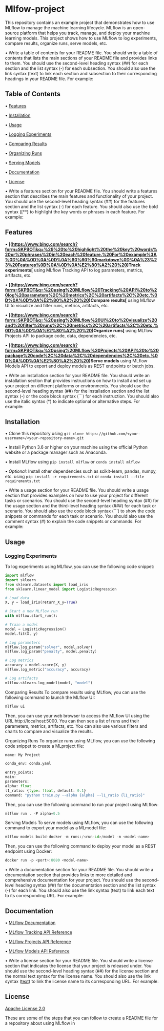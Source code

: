 # Mlfow-project


This repository contains an example project that demonstrates how to use MLflow to manage the machine learning lifecycle. MLflow is an open-source platform that helps you track, manage, and deploy your machine learning models. This project shows how to use MLflow to log experiments, compare results, organize runs, serve models, etc.

•  Write a table of contents for your README file. You should write a table of contents that lists the main sections of your README file and provides links to them. You should use the second-level heading syntax (##) for each section and the list syntax (-) for each subsection. You should also use the link syntax (text) to link each section and subsection to their corresponding headings in your README file. For example:

## Table of Contents

•  [Features](#features)

•  [Installation](#installation)

•  [Usage](#usage)

•  [Logging Experiments](#logging-experiments)

•  [Comparing Results](#comparing-results)

•  [Organizing Runs](#organizing-runs)

•  [Serving Models](#serving-models)

•  [Documentation](#documentation)

•  [License](#license)


•  Write a features section for your README file. You should write a features section that describes the main features and functionality of your project. You should use the second-level heading syntax (##) for the features section and the list syntax (-) for each feature. You should also use the bold syntax ([**) to highlight the key words or phrases in each feature. For example:

## Features

•  **](https://www.bing.com/search?form=SKPBOT&q=%29%20to%20highlight%20the%20key%20words%20or%20phrases%20in%20each%20feature.%20For%20example%3A%0D%0A%0D%0A%0D%0A%60%60%60markdown%0D%0A%23%23%20Features%0D%0A%0D%0A%E2%80%A2%20%20)Track experiments[** using MLflow Tracking API to log parameters, metrics, artifacts, etc.

•  **](https://www.bing.com/search?form=SKPBOT&q=%20using%20MLflow%20Tracking%20API%20to%20log%20parameters%2C%20metrics%2C%20artifacts%2C%20etc.%0D%0A%0D%0A%E2%80%A2%20%20)Compare results[** using MLflow UI to visualize and filter runs, metrics, artifacts, etc.

•  **](https://www.bing.com/search?form=SKPBOT&q=%20using%20MLflow%20UI%20to%20visualize%20and%20filter%20runs%2C%20metrics%2C%20artifacts%2C%20etc.%0D%0A%0D%0A%E2%80%A2%20%20)Organize runs[** using MLflow Projects API to package code, data, dependencies, etc.

•  **](https://www.bing.com/search?form=SKPBOT&q=%20using%20MLflow%20Projects%20API%20to%20package%20code%2C%20data%2C%20dependencies%2C%20etc.%0D%0A%0D%0A%E2%80%A2%20%20)Serve models** using MLflow Models API to export and deploy models as REST endpoints or batch jobs.


•  Write an installation section for your README file. You should write an installation section that provides instructions on how to install and set up your project on different platforms or environments. You should use the second-level heading syntax (##) for the installation section and the list syntax (-) or the code block syntax (```) for each instruction. You should also use the italic syntax (*) to indicate optional or alternative steps. For example:

## Installation

•  Clone this repository using `git clone https://github.com/<your-username>/<your-repository-name>.git`

•  Install Python 3.6 or higher on your machine using the official Python website or a package manager such as Anaconda.

•  Install MLflow using `pip install mlflow` or `conda install mlflow`

•  *Optional:* Install other dependencies such as scikit-learn, pandas, numpy, etc. using `pip install -r requirements.txt` or `conda install --file requirements.txt`


•  Write a usage section for your README file. You should write a usage section that provides examples on how to use your project for different tasks or scenarios. You should use the second-level heading syntax (##) for the usage section and the third-level heading syntax (###) for each task or scenario. You should also use the code block syntax (```) to show the code snippets or commands for each task or scenario. You should also use the comment syntax (#) to explain the code snippets or commands. For example:

## Usage

### Logging Experiments

To log experiments using MLflow, you can use the following code snippet:

```python
import mlflow
import sklearn
from sklearn.datasets import load_iris
from sklearn.linear_model import LogisticRegression

# Load data
X, y = load_iris(return_X_y=True)

# Start a new MLflow run
with mlflow.start_run():

# Train a model
model = LogisticRegression()
model.fit(X, y)

# Log parameters
mlflow.log_param("solver", model.solver)
mlflow.log_param("penalty", model.penalty)

# Log metrics
accuracy = model.score(X, y)
mlflow.log_metric("accuracy", accuracy)

# Log artifacts
mlflow.sklearn.log_model(model, "model")
```
Comparing Results
To compare results using MLflow, you can use the following command to launch the MLflow UI:
```python
mlflow ui
```
Then, you can use your web browser to access the MLflow UI using the URL http://localhost:5000. You can then see a list of runs and their parameters, metrics, artifacts, etc. You can also use various filters and charts to compare and visualize the results.

Organizing Runs
To organize runs using MLflow, you can use the following code snippet to create a MLproject file:
```python
name: My Project

conda_env: conda.yaml

entry_points:
main:
parameters:
alpha: float
l1_ratio: {type: float, default: 0.1}
command: "python train.py --alpha {alpha} --l1_ratio {l1_ratio}"
```
Then, you can use the following command to run your project using MLflow:
```python
mlflow run . -P alpha=0.5
```
Serving Models
To serve models using MLflow, you can use the following command to export your model as a MLmodel file:
```python
mlflow models build-docker -m runs:/<run-id>/model -n <model-name>
```
Then, you can use the following command to deploy your model as a REST endpoint using Docker:
```python
docker run -p <port>:8080 <model-name>
```
•  Write a documentation section for your README file. You should write a documentation section that provides links to more detailed and comprehensive documentation for your project. You should use the second-level heading syntax (##) for the documentation section and the list syntax (-) for each link. You should also use the link syntax (text) to link each text to its corresponding URL. For example:

## Documentation

•  [MLflow Documentation](https://www.mlflow.org/docs/latest/index.html)

•  [MLflow Tracking API Reference](https://www.mlflow.org/docs/latest/tracking.html)

•  [MLflow Projects API Reference](https://www.mlflow.org/docs/latest/projects.html)

•  [MLflow Models API Reference](https://www.mlflow.org/docs/latest/models.html)

•  Write a license section for your README file. You should write a license section that indicates the license that your project is released under. You should use the second-level heading syntax (##) for the license section and the normal text syntax for the license name. You should also use the link syntax ([text](URL)) to link the license name to its corresponding URL. For example:



## License

[Apache License 2.0](https://github.com/mlrun/mlrun/blob/master/LICENSE.txt)

These are some of the steps that you can follow to create a README file for a repository about using MLflow in
```
